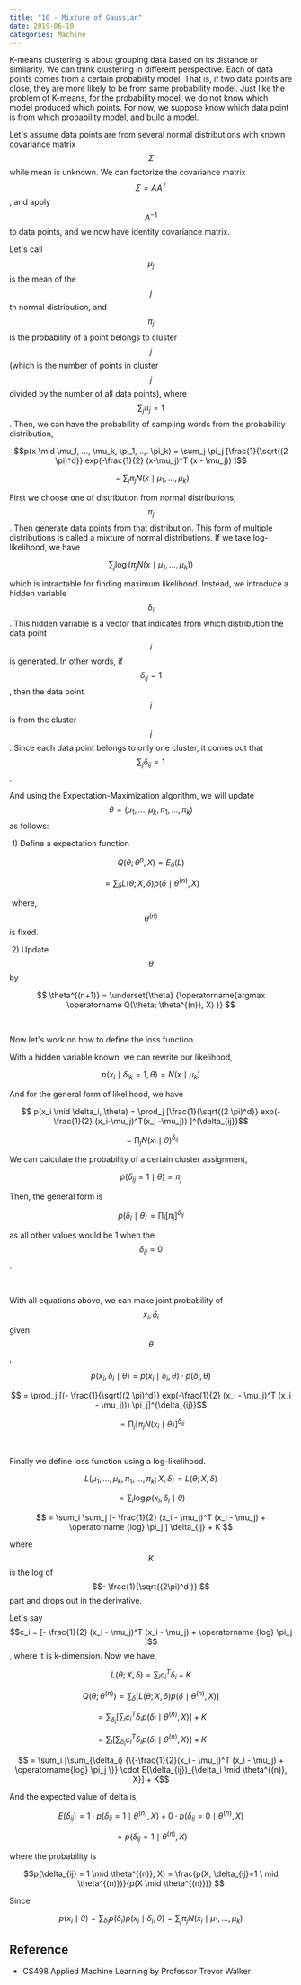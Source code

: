 ```yaml
---
title: "10 - Mixture of Gaussian"
date: 2019-06-10
categories: Machine
---
```


K-means clustering is about grouping data based on its distance or similarity. We can think clustering in different perspective. Each of data points comes from a certain probability model. That is, if two data points are close, they are more likely to be from same probability model. Just like the problem of K-means, for the probability model, we do not know which model produced which points. For now, we suppose know which data point is from which probability model, and build a model.

Let's assume data points are from several normal distributions with known covariance matrix $$\Sigma$$ while mean is unknown. We can factorize the covariance matrix $$\Sigma = A A^T$$, and apply $$A^{-1}$$ to data points, and we now have identity covariance matrix.

Let's call $$\mu_j$$ is the mean of the $$j$$th normal distribution, and $$\pi_j$$ is the probability of a point belongs to cluster $$j$$ (which is the number of points in cluster $$j$$ divided by the number of all data points), where $$\sum_j \pi_j = 1$$. Then, we can have the probability of sampling words from the probability distribution,

$$p(x \mid \mu_1, ..., \mu_k, \pi_1, ..,. \pi_k) = \sum_j \pi_j [\frac{1}{\sqrt{(2 \pi)^d}} exp(-\frac{1}{2} (x-\mu_j)^T (x - \mu_j)) ]$$

$$ = \sum_j \pi_j N(x \mid \mu_1, ..., \mu_k)$$

First we choose one of distribution from normal distributions, $$\pi_j$$. Then generate data points from that distribution. This form of multiple distributions is called a mixture of normal distributions. If we take log-likelihood, we have

$$ \sum_j \operatorname{log}(\pi_j N(x \mid \mu_1, ..., \mu_k) ) $$

which is intractable for finding maximum likelihood. Instead, we introduce a hidden variable $$\delta_i$$. This hidden variable is a vector that indicates from which distribution the data point $$i$$ is generated. In other words, if $$\delta_{ij} = 1 $$, then the data point $$i$$ is from the cluster $$j$$. Since each data point belongs to only one cluster, it comes out that $$\sum_j \delta_{ij} = 1 $$.

And using the Expectation-Maximization algorithm, we will update $$\theta = (\mu_1, ..., \mu_k, \pi_1, ... , \pi_k)$$ as follows:

​	1) Define a expectation function

$$Q(\theta; \theta^{n}, X) = E_{\delta}(L)$$

$$ = \sum_{\delta} L(\theta ; X, \delta) p(\delta \mid \theta^{(n)}, X) $$

​	where, $$\theta^{(n)}$$ is fixed.



​	2) Update $$\theta$$ by

$$ \theta^{(n+1)} = \underset{\theta} {\operatorname{argmax \operatorname Q(\theta; \theta^{(n)}, X) }} $$



<br/>

Now let's work on how to define the loss function.

With a hidden variable known, we can rewrite our likelihood,

$$ p(x_i \mid \delta_{ik} =1, \theta)  = N(x \mid \mu_k)$$

And for the general form of likelihood, we have

$$ p(x_i \mid \delta_i, \theta) = \prod_j [\frac{1}{\sqrt{(2 \pi)^d}} exp(-\frac{1}{2} (x_i-\mu_j)^T(x_i -\mu_j)) ]^{\delta_{ij}}$$

$$ = \prod_j N(x_i \mid \theta)^{\delta_{ij}} $$



We can calculate the probability of a certain cluster assignment, 

$$p(\delta_{ij} = 1 \mid \theta) = \pi_j$$

Then, the general form is

$$p(\delta_i \mid \theta) = \prod_j [\pi_j]^{\delta_{ij}}$$

as all other values would be 1 when the $$\delta_{ij} = 0$$ .

<br/>

With all equations above, we can make joint probability of $$x_i , \delta_i$$ given $$\theta$$,

$$p(x_i, \delta_i \mid \theta) = p(x_i \mid \delta_i, \theta) \cdot p(\delta_i, \theta)$$

$$ = \prod_j [(- \frac{1}{\sqrt{(2 \pi)^d}} exp(-\frac{1}{2} (x_i - \mu_j)^T (x_i - \mu_j))) \pi_j]^{\delta_{ij}}$$

$$ = \prod_j [\pi_j N(x_i \mid \theta)]^{\delta_{ij}} $$

<br/>

Finally we define loss function using a log-likelihood.

$$ L(\mu_1, ..., \mu_k, \pi_1, ... , \pi_k ; X, \delta) = L(\theta; X, \delta)$$

$$ = \sum_i \operatorname {log} p(x_i, \delta_i \mid \theta)$$

$$ = \sum_i \sum_j [- \frac{1}{2} (x_i - \mu_j)^T (x_i - \mu_j)  + \operatorname {log} \pi_j ] \delta_{ij} + K $$

where $$K$$ is the log of $$- \frac{1}{\sqrt{(2\pi)^d }} $$ part and drops out in the derivative.

Let's say $$c_i = [- \frac{1}{2} (x_i - \mu_j)^T (x_i - \mu_j)  + \operatorname {log} \pi_j ]$$, where it is k-dimension. Now we have,

$$ L(\theta ; X, \delta) = \sum_i c_i^T \delta_i +K $$

$$Q(\theta ; \theta^{(n)}) = \sum_{\delta} [L(\theta; X, \delta) p(\delta \mid \theta^{(n)}, X)]$$

$$=  \sum_{\delta_i} [\sum_i c_i^T \delta_i p(\delta_i \mid \theta^{(n)}, X)] + K $$

$$=  \sum_i [\sum_{\delta_i} c_i^T \delta_i p(\delta_i \mid \theta^{(n)}, X)] + K $$

$$ = \sum_i [\sum_{\delta_i} {\{-\frac{1}{2}(x_i - \mu_j)^T (x_i - \mu_j) + \operatorname{log} \pi_j \}} \cdot E(\delta_{ij})_{\delta_i \mid \theta^{(n)}, X}] + K$$

And the expected value of delta is,

$$ E(\delta_{ij})  = 1 \cdot p(\delta_{ij} =1 \mid \theta^{(n)}, X) + 0 \cdot p(\delta_{ij}=0 \mid \theta^{(n)}, X)$$

$$ = p(\delta_{ij} = 1 \mid \theta^{(n)}, X) $$

where the probability is

$$p(\delta_{ij} = 1 \mid \theta^{(n)}, X) = \frac{p(X, \delta_{ij}=1 \ mid \theta^{(n)})}{p(X \mid \theta^{(n)})} $$





Since 

$$ p(x_i \mid \theta) = \sum_{\delta_i} p(\delta_i)p(x_i \mid \delta_i, \theta) = \sum_j \pi_j N(x_i \mid \mu_1, ... , \mu_k) $$





## Reference

- CS498 Applied Machine Learning by Professor Trevor Walker